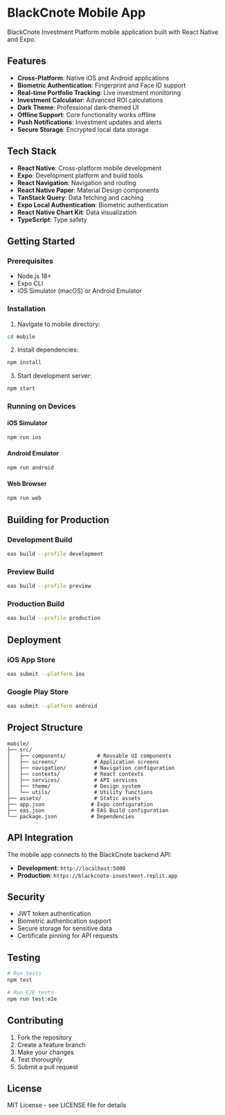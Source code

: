 # BlackCnote Mobile App

BlackCnote Investment Platform mobile application built with React Native and Expo.

## Features

- **Cross-Platform**: Native iOS and Android applications
- **Biometric Authentication**: Fingerprint and Face ID support
- **Real-time Portfolio Tracking**: Live investment monitoring
- **Investment Calculator**: Advanced ROI calculations
- **Dark Theme**: Professional dark-themed UI
- **Offline Support**: Core functionality works offline
- **Push Notifications**: Investment updates and alerts
- **Secure Storage**: Encrypted local data storage

## Tech Stack

- **React Native**: Cross-platform mobile development
- **Expo**: Development platform and build tools
- **React Navigation**: Navigation and routing
- **React Native Paper**: Material Design components
- **TanStack Query**: Data fetching and caching
- **Expo Local Authentication**: Biometric authentication
- **React Native Chart Kit**: Data visualization
- **TypeScript**: Type safety

## Getting Started

### Prerequisites

- Node.js 18+ 
- Expo CLI
- iOS Simulator (macOS) or Android Emulator

### Installation

1. Navigate to mobile directory:
```bash
cd mobile
```

2. Install dependencies:
```bash
npm install
```

3. Start development server:
```bash
npm start
```

### Running on Devices

#### iOS Simulator
```bash
npm run ios
```

#### Android Emulator
```bash
npm run android
```

#### Web Browser
```bash
npm run web
```

## Building for Production

### Development Build
```bash
eas build --profile development
```

### Preview Build
```bash
eas build --profile preview
```

### Production Build
```bash
eas build --profile production
```

## Deployment

### iOS App Store
```bash
eas submit --platform ios
```

### Google Play Store
```bash
eas submit --platform android
```

## Project Structure

```
mobile/
├── src/
│   ├── components/          # Reusable UI components
│   ├── screens/            # Application screens
│   ├── navigation/         # Navigation configuration
│   ├── contexts/           # React contexts
│   ├── services/           # API services
│   ├── theme/              # Design system
│   └── utils/              # Utility functions
├── assets/                 # Static assets
├── app.json               # Expo configuration
├── eas.json               # EAS Build configuration
└── package.json           # Dependencies
```

## API Integration

The mobile app connects to the BlackCnote backend API:

- **Development**: `http://localhost:5000`
- **Production**: `https://blackcnote-investment.replit.app`

## Security

- JWT token authentication
- Biometric authentication support
- Secure storage for sensitive data
- Certificate pinning for API requests

## Testing

```bash
# Run tests
npm test

# Run E2E tests
npm run test:e2e
```

## Contributing

1. Fork the repository
2. Create a feature branch
3. Make your changes
4. Test thoroughly
5. Submit a pull request

## License

MIT License - see LICENSE file for details